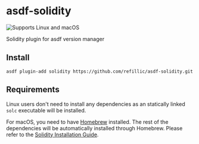 # asdf-solidity

![Supports Linux and macOS](https://img.shields.io/badge/platforms-linux%20%7C%20macOS-blue.svg)

Solidity plugin for asdf version manager

## Install

`asdf plugin-add solidity https://github.com/refillic/asdf-solidity.git`

## Requirements

Linux users don't need to install any dependencies as an statically linked `solc` executable will be installed.

For macOS, you need to have [Homebrew](https://brew.sh/) installed. The rest of the dependencies will be automatically installed through Homebrew. Please refer to the [Solidity Installation Guide](http://solidity.readthedocs.io/en/develop/installing-solidity.html).
